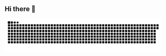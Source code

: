 ## Hi there 👋

<picture>
  <source media="(prefers-color-scheme: dark)" srcset="https://raw.githubusercontent.com/Kolpixx/Kolpixx/refs/heads/main/github-contribution-grid-snake-dark.svg">
  <source media="(prefers-color-scheme: light)" srcset="https://raw.githubusercontent.com/Kolpixx/Kolpixx/refs/heads/main/github-contribution-grid-snake.svg">
  <img alt="github contribution grid snake animation" src="https://raw.githubusercontent.com/Kolpixx/Kolpixx/refs/heads/main/github-contribution-grid-snake.svg">
</picture>
